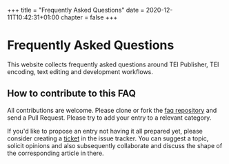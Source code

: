 +++
title = "Frequently Asked Questions"
date = 2020-12-11T10:42:31+01:00
chapter = false
+++

# Frequently Asked Questions

This website collects frequently asked questions around TEI Publisher, TEI encoding, text editing and development workflows.

## How to contribute to this FAQ

All contributions are welcome. Please clone or fork the [faq repository](https://github.com/eeditiones/tei-publisher-faq) and send a Pull Request. Please try to add your entry to a relevant category.

If you'd like to propose an entry not having it all prepared yet, please consider creating a [ticket](https://github.com/eeditiones/tei-publisher-faq/issues) in the issue tracker. You can suggest a topic, solicit opinions and also subsequently collaborate and discuss the shape of the corresponding article in there.